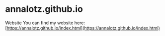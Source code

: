 # annalotz.github.io
Website
You can find my website here: [https://annalotz.github.io/index.html](https://annalotz.github.io/index.html)
